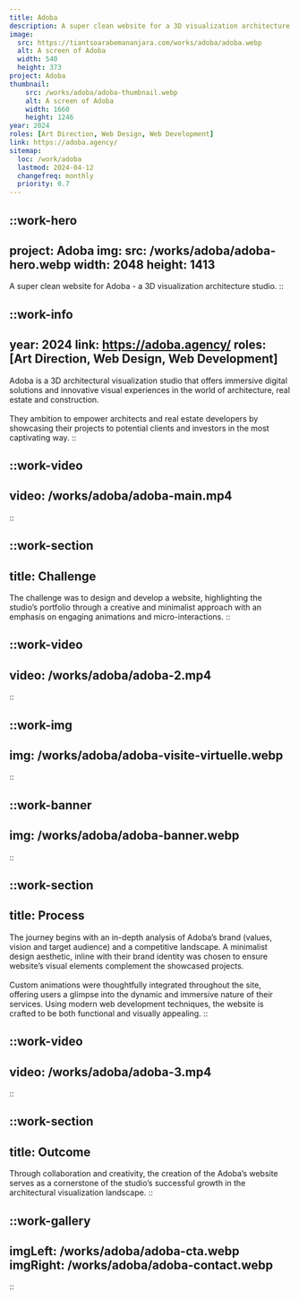```yaml
---
title: Adoba
description: A super clean website for a 3D visualization architecture studio
image:
  src: https://tiantsoarabemananjara.com/works/adoba/adoba.webp
  alt: A screen of Adoba
  width: 540 
  height: 373
project: Adoba
thumbnail: 
    src: /works/adoba/adoba-thumbnail.webp
    alt: A screen of Adoba
    width: 1660 
    height: 1246
year: 2024
roles: [Art Direction, Web Design, Web Development]
link: https://adoba.agency/
sitemap:
  loc: /work/adoba
  lastmod: 2024-04-12
  changefreq: monthly
  priority: 0.7
---
```


::work-hero
---
project: Adoba
img: 
  src: /works/adoba/adoba-hero.webp
  width: 2048 
  height: 1413
---
A super clean website for Adoba - a 3D visualization architecture studio.
::

::work-info
---
year: 2024
link: https://adoba.agency/
roles: [Art Direction, Web Design, Web Development]
---
Adoba is a 3D architectural visualization studio that offers immersive digital solutions and innovative visual experiences in the world of architecture, real estate and construction. 
<br><br>
They ambition to empower architects and real estate developers by showcasing their projects to potential clients and investors in the most captivating way.
::

::work-video
---
video: /works/adoba/adoba-main.mp4
---
::

::work-section
---
title: Challenge
---
The challenge was to design and develop a website, highlighting the studio’s portfolio through a creative and minimalist approach with an emphasis on engaging animations and micro-interactions.
::

::work-video
---
video: /works/adoba/adoba-2.mp4
---
::

::work-img
---
img: /works/adoba/adoba-visite-virtuelle.webp
---
::


::work-banner
---
img: /works/adoba/adoba-banner.webp
---
::

::work-section
---
title: Process
---
The journey begins with an in-depth analysis of Adoba’s brand (values, vision and target audience) and a competitive landscape. A minimalist design aesthetic, inline with their brand identity was chosen to ensure website’s visual elements complement the showcased projects. 
<br><br>
Custom animations were thoughtfully integrated throughout the site, offering users a glimpse into the dynamic and immersive nature of their services. Using modern web development techniques, the website is crafted to be both functional and visually appealing.
::

::work-video
---
video: /works/adoba/adoba-3.mp4
---
::

::work-section
---
title: Outcome
---
Through collaboration and creativity, the creation of the Adoba’s website serves as a cornerstone of the studio’s successful growth in the architectural visualization landscape.
::

::work-gallery
---
imgLeft: /works/adoba/adoba-cta.webp
imgRight: /works/adoba/adoba-contact.webp
---
::

